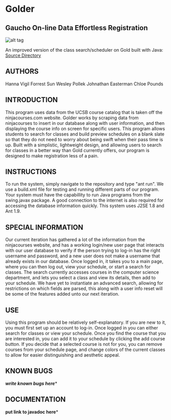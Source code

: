 Golder
======
Gaucho On-line Data Effortless Registration
------
![alt tag](https://github.ucsb.edu/jdogg5566/Golder/blob/master/python_old_files/theLogo.png)

An improved version of the class search/scheduler on Gold built with Java:  [Source Directory](https://github.ucsb.edu/jdogg5566/Golder/tree/master/src)

AUTHORS
-------
Hanna Vigil
Forrest Sun
Wesley Pollek
Johnathan Easterman
Chloe Pounds

INTRODUCTION
------------
 This program uses data from the UCSB course catalog that is taken off the ninjacourses.com website. Golder works by scraping data from ninjacourses to insert in our database along with user information, and then displaying the course info on screen for specific users. This program allows students to search for classes and build preview schedules on a blank slate so that they do not need to worry about being swift when their pass time is up. Built with a simplistic, lightweight design, and allowing users to search for classes in a better way than Gold currently offers, our program is designed to make registration less of a pain.

INSTRUCTIONS
------------
To run the system, simply navigate to the repository and type "ant run". We use a build.xml file for testing and running different parts of our program. Your system must have the capabillity to run Java programs from the swing.javax package. A good connection to the internet is also required for accessing the database information quickly. This system uses J2SE 1.8 and Ant 1.9. 

SPECIAL INFORMATION
-------------------
 Our current iteration has gathered a lot of the information from the ninjacourses website, and has a working login/new user page that interacts with our user database to verify if the person trying to log-in has the right username and password, and a new user does not make a username that already exists in our database. Once logged in, it takes you to a main page, where you can then log out, view your schedule, or start a search for classes. The search currently accesses courses in the computer science department, and lets you select a class and view its details, then add to your schedule. We have yet to instantiate an advanced search, allowing for restrictions on which fields are parsed, this along with a user info reset will be some of the features added unto our next iteration.

USE
---
Using this program should be relatively self-explanatory. If you are new to it, you must first set up an account to log-in. Once logged in you can either search for classes or view your schedule. Once you find the course that you are interested in, you can add it to your schedule by clicking the add course button. If you decide that a selected course is not for you, you can remove courses from your schedule page, and change colors of the current classes to allow for easier distinguishing and aesthetic appeal.

KNOWN BUGS
----------
*****write known bugs here******

DOCUMENTATION
-------------
******put link to javadoc here*******
